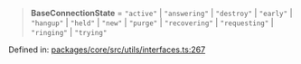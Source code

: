 > **BaseConnectionState** = `"active"` \| `"answering"` \| `"destroy"` \| `"early"` \| `"hangup"` \| `"held"` \| `"new"` \| `"purge"` \| `"recovering"` \| `"requesting"` \| `"ringing"` \| `"trying"`

Defined in: [packages/core/src/utils/interfaces.ts:267](https://github.com/signalwire/signalwire-js/blob/52fa77b6c8db68f4c99b30b3776f45a4309e15bf/packages/core/src/utils/interfaces.ts#L267)
